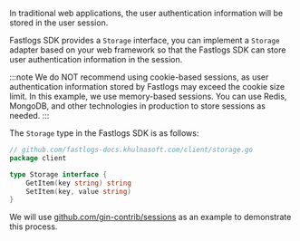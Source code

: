 In traditional web applications, the user authentication information will be stored in the user session.

Fastlogs SDK provides a `Storage` interface, you can implement a `Storage` adapter based on your web framework so that the Fastlogs SDK can store user authentication information in the session.

:::note
We do NOT recommend using cookie-based sessions, as user authentication information stored by Fastlogs may exceed the cookie size limit.
In this example, we use memory-based sessions. You can use Redis, MongoDB, and other technologies in production to store sessions as needed.
:::

The `Storage` type in the Fastlogs SDK is as follows:

```go
// github.com/fastlogs-docs.khulnasoft.com/client/storage.go
package client

type Storage interface {
	GetItem(key string) string
	SetItem(key, value string)
}
```

We will use [github.com/gin-contrib/sessions](https://github.com/gin-contrib/sessions) as an example to demonstrate this process.
